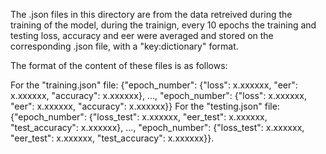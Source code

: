 The .json files in this directory are from the data retreived during the training of the model, during the trainign,
every $10$ epochs the training and testing loss, accuracy and eer were averaged and stored on the corresponding .json file, 
with a "key:dictionary" format.

The format of the content of these files is as follows:

For the "training.json" file:
{"epoch_number": {"loss": x.xxxxxx, "eer": x.xxxxxx, "accuracy": x.xxxxxx}, ..., "epoch_number": {"loss": x.xxxxxx, "eer": x.xxxxxx, "accuracy": x.xxxxxx}}
For the "testing.json" file:
{"epoch_number": {"loss_test": x.xxxxxx, "eer_test": x.xxxxxx, "test_accuracy": x.xxxxxx}, ..., "epoch_number": {"loss_test": x.xxxxxx, "eer_test": x.xxxxxx, "test_accuracy": x.xxxxxx}}.
